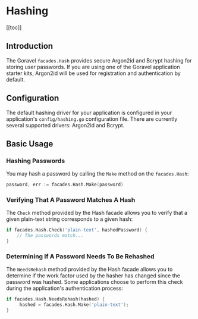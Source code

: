 # Hashing

[[toc]]

## Introduction

The Goravel `facades.Hash` provides secure Argon2id and Bcrypt hashing for storing user passwords. If you are using one of the Goravel application starter kits, Argon2id will be used for registration and authentication by default.

## Configuration

The default hashing driver for your application is configured in your application's `config/hashing.go` configuration file. There are currently several supported drivers: Argon2id and Bcrypt.

## Basic Usage

### Hashing Passwords

You may hash a password by calling the `Make` method on the `facades.Hash`:

```go
password, err := facades.Hash.Make(password)
```

### Verifying That A Password Matches A Hash

The `Check` method provided by the Hash facade allows you to verify that a given plain-text string corresponds to a given hash:

```go
if facades.Hash.Check('plain-text', hashedPassword) {
    // The passwords match...
}
```

### Determining If A Password Needs To Be Rehashed

The `NeedsRehash` method provided by the Hash facade allows you to determine if the work factor used by the hasher has changed since the password was hashed. Some applications choose to perform this check during the application's authentication process:

```go
if facades.Hash.NeedsRehash(hashed) {
     hashed = facades.Hash.Make('plain-text');
}
```
